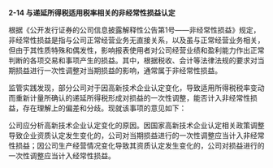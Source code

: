 **2-14 与递延所得税适用税率相关的非经常性损益认定**

根据《公开发行证券的公司信息披露解释性公告第1号——非经常性损益》规定，非经常性损益是指与公司正常经营业务无直接关系，以及虽与正常经营业务相关，但由于其性质特殊和偶发性，影响报表使用者对公司经营业绩和盈利能力作出正常判断的各项交易和事项产生的损益。其中，根据税收、会计等法律法规的要求对当期损益进行一次性调整对当期损益的影响，通常属于非经常性损益。

监管实践发现，部分公司对于因高新技术企业认定变化，导致适用所得税税率变动而重新计量所确认的递延所得税形成对损益的一次性调整，能否计入非经常性损益，存在理解上的偏差和分歧。现就该事项的意见如下：

公司应分析高新技术企业认定变化的原因。因国家高新技术企业认定相关政策调整导致企业资质认定发生变化的，公司对当期损益进行的一次性调整应当计入非经常性损益；因公司生产经营情况变化导致其资质认定发生变化的，公司对损益进行的一次性调整应当计入经常性损益。